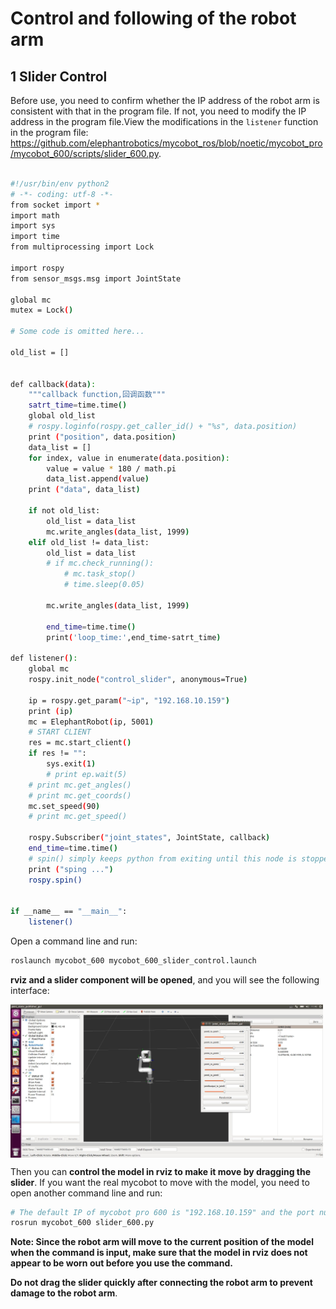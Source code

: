 # Control and following of the robot arm

## 1 Slider Control

Before use, you need to confirm whether the IP address of the robot arm is consistent with that in the program file. If not, you need to modify the IP address in the program file.View the modifications in the `listener` function in the program file: https://github.com/elephantrobotics/mycobot_ros/blob/noetic/mycobot_pro/mycobot_600/scripts/slider_600.py.

```bash

#!/usr/bin/env python2
# -*- coding: utf-8 -*-
from socket import *
import math
import sys
import time
from multiprocessing import Lock

import rospy
from sensor_msgs.msg import JointState

global mc
mutex = Lock()

# Some code is omitted here...

old_list = []


def callback(data):
    """callback function,回调函数"""
    satrt_time=time.time()
    global old_list
    # rospy.loginfo(rospy.get_caller_id() + "%s", data.position)
    print ("position", data.position)
    data_list = []
    for index, value in enumerate(data.position):
        value = value * 180 / math.pi
        data_list.append(value)
    print ("data", data_list)

    if not old_list:
        old_list = data_list
        mc.write_angles(data_list, 1999)
    elif old_list != data_list:
        old_list = data_list
        # if mc.check_running():
            # mc.task_stop()
            # time.sleep(0.05)
            
        mc.write_angles(data_list, 1999)

        end_time=time.time()
        print('loop_time:',end_time-satrt_time)

def listener():
    global mc
    rospy.init_node("control_slider", anonymous=True)

    ip = rospy.get_param("~ip", "192.168.10.159")
    print (ip)
    mc = ElephantRobot(ip, 5001)
    # START CLIENT
    res = mc.start_client()
    if res != "":
        sys.exit(1)
        # print ep.wait(5)
    # print mc.get_angles()
    # print mc.get_coords()
    mc.set_speed(90)
    # print mc.get_speed()

    rospy.Subscriber("joint_states", JointState, callback)
    end_time=time.time()
    # spin() simply keeps python from exiting until this node is stopped
    print ("sping ...")
    rospy.spin()


if __name__ == "__main__":
    listener()

```

Open a command line and run:

```bash
roslaunch mycobot_600 mycobot_600_slider_control.launch
```

**rviz and a slider component will be opened**, and you will see the following interface:

<img src =../../../resourse/12-ApplicationBaseROS/12.2.7-7.jpg
width ="500"  align = "center">

Then you can **control the model in rviz to make it move by dragging the slider**. If you want the real mycobot to move with the model, you need to open another command line and run:

```bash
# The default IP of mycobot pro 600 is "192.168.10.159" and the port number is 5001. The specific IP is subject to the network connected to the actual robot arm.
rosrun mycobot_600 slider_600.py
```


**Note: Since the robot arm will move to the current position of the model when the command is input, make sure that the model in rviz does not appear to be worn out before you use the command.**

**Do not drag the slider quickly after connecting the robot arm to prevent damage to the robot arm**.